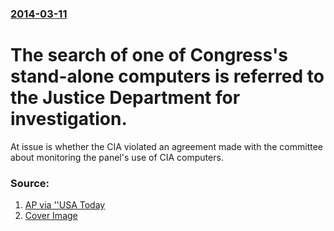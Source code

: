 ### [2014-03-11](/news/2014/03/11/index.md)

# The search of one of Congress's stand-alone computers is referred to the Justice Department for investigation. 

At issue is whether the CIA violated an agreement made with the committee about monitoring the panel&#39;s use of CIA computers.


### Source:

1. [AP via ''USA Today](http://www.usatoday.com/story/news/politics/2014/03/11/cia-senate-computer-network/6285127/)
1. [Cover Image](https://www.gannett-cdn.com/GDContent/applogos/usatoday.png)

